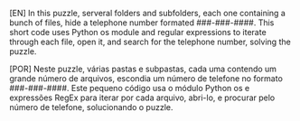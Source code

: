 [EN] In this puzzle, serveral folders and subfolders, each one containing a bunch of files, hide a telephone number formated ###-###-####. This short code uses Python os module and regular expressions to iterate through each file, open it, and search for the telephone number, solving the puzzle.

[POR] Neste puzzle, várias pastas e subpastas, cada uma contendo um grande número de arquivos, escondia um número de telefone no formato ###-###-####. Este pequeno código usa o módulo Python os e expressões RegEx para iterar por cada arquivo, abri-lo, e procurar pelo número de telefone, solucionando o puzzle.